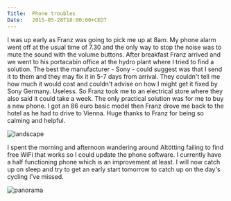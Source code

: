 ```yaml
---
Title:	Phone troubles
Date:	2015-05-28T18:00:00+CEDT
---
```


I was up early as Franz was going to pick me up at 8am. My phone alarm went off at the usual time of 7.30 and the only way to stop the noise was to mute the sound with the volume buttons. After breakfast Franz arrived and we went to his portacabin office at the hydro plant where I tried to find a solution. The best the manufacturer - Sony - could suggest was that I send it to them and they may fix it in 5-7 days from arrival. They couldn't tell me how much it would cost and couldn't advise on how I might get it fixed by Sony Germany. Useless. So Franz took me to an electrical store where they also said it could take a week. The only practical solution was for me to buy a new phone. I got an 86 euro basic model then Franz drove me back to the hotel as he had to drive to Vienna. Huge thanks to Franz for being so calming and helpful.

![landscape](https://farm4.staticflickr.com/3731/19264522208_ff58610c93_z_d.jpg "Franz")

I spent the morning and afternoon wandering around Alt&ouml;tting failing to find free WiFi that works so I could update the phone software. I currently have a half functioning phone which is an improvement at least. I will now catch up on sleep and try to get an early start tomorrow to catch up on the day's cycling I've missed.

![panorama](https://farm1.staticflickr.com/384/19552148002_36c2fedbe9_k_d.jpg "Alt&ouml;tting main square")